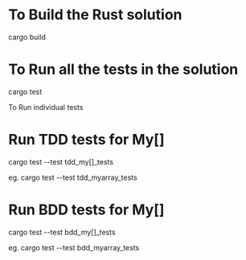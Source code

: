 # To Build the Rust solution
cargo build

# To Run all the tests in the solution
cargo test

To Run individual tests

# Run TDD tests for My[]
cargo test --test tdd_my[]_tests

eg. cargo test --test tdd_myarray_tests

# Run BDD tests for My[]
cargo test --test bdd_my[]_tests

eg. cargo test --test bdd_myarray_tests

